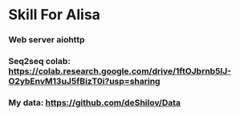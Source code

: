 # Skill For Alisa
### Web server aiohttp
### Seq2seq colab: https://colab.research.google.com/drive/1ftOJbrnb5lJ-O2ybEnvM13uJ5fBizT0i?usp=sharing
### My data: https://github.com/deShilov/Data
